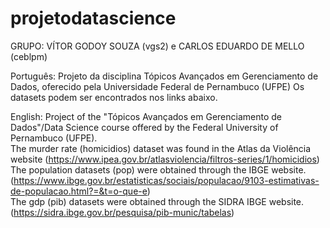 # projetodatascience
GRUPO: VÍTOR GODOY SOUZA (vgs2) e CARLOS EDUARDO DE MELLO (ceblpm)

Português:
Projeto da disciplina Tópicos Avançados em Gerenciamento de Dados, oferecido pela Universidade Federal de Pernambuco (UFPE)
Os datasets podem ser encontrados nos links abaixo.

English:
Project of the "Tópicos Avançados em Gerenciamento de Dados"/Data Science course offered by the Federal University of Pernambuco (UFPE).  
The murder rate (homicidios) dataset was found in the Atlas da Violência website 
(https://www.ipea.gov.br/atlasviolencia/filtros-series/1/homicidios)  
The population datasets (pop) were obtained through the IBGE website.
(https://www.ibge.gov.br/estatisticas/sociais/populacao/9103-estimativas-de-populacao.html?=&t=o-que-e)  
The gdp (pib) datasets were obtained through the SIDRA IBGE website.  
(https://sidra.ibge.gov.br/pesquisa/pib-munic/tabelas)
